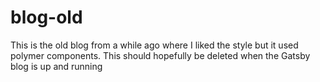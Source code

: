 # blog-old
This is the old blog from a while ago where I liked the style but it used polymer components. This should hopefully be deleted when the Gatsby blog is up and running